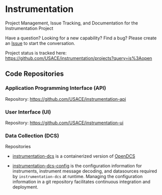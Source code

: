 # Instrumentation

Project Management, Issue Tracking, and Documentation for the Instrumentation Project

Have a question?  Looking for a new capability?  Find a bug?  Please create an [Issue](https://github.com/USACE/instrumentation/issues) to start the conversation.

Project status is tracked here: https://github.com/USACE/instrumentation/projects?query=is%3Aopen

## Code Repositories 

### Application Programming Interface (API)

Repository: https://github.com/USACE/instrumentation-api

### User Interface (UI)

Repository: https://github.com/USACE/instrumentation-ui

### Data Collection (DCS)

Repositories

- [instrumentation-dcs]() is a containerized version of [OpenDCS](https://hdsc.nws.noaa.gov/pub/hads/shef_products/OPENDCS-LRGS-UserGuide.pdf)

- [instrumentation-dcs-config]() is the configuration information for instruments, instrument message decoding, and datasources required by `instrumentation-dcs` at runtime.  Managing the configuration information in a git repository facilitates continuous integration and deployment.

